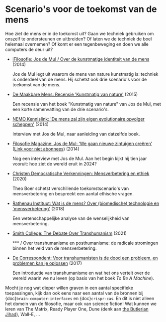 # Scenario's voor de toekomst van de mens

Hoe ziet de mens er in de toekomst uit? Gaan we techniek gebruiken om onszelf te ondersteunen en uitbreiden? Of laten we de techniek de boel helemaal overnemen? Of komt er een tegenbeweging en doen we alle computers de deur uit?

- [iFilosofie: Jos de Mul / Over de kunstmatige identiteit van de mens](https://www.ifilosofie.nl/jos-de-mul-over-de-kunstmatige-identiteit-van-de-mens/) (2014)

  Jos de Mul legt uit waarom de mens van nature kunstmatig is: techniek is onderdeel van de mens. Hij schetst ook drie scenario's voor de toekomst van de mens.

- [De Maakbare Mens: Recensie 'Kunstmatig van nature'](https://www.demaakbaremens.org/recensie-kunstmatig-van-nature/) (2015)

  Een recensie van het boek "Kunstmatig van nature" van Jos de Mul, met een korte samenvatting van de drie scenario's.

- [NEMO Kennislink: 'De mens zal zijn eigen evolutionaire opvolger scheppen'](https://www.nemokennislink.nl/publicaties/de-mens-zal-zijn-eigen-evolutionaire-opvolger-scheppen/) (2014)

  Interview met Jos de Mul, naar aanleiding van datzelfde boek.

- [Filosofie Magazine: Jos de Mul: ‘We gaan nieuwe zintuigen creëren’](https://www.filosofie.nl/jos-de-mul-we-gaan-nieuwe-zintuigen-creeren/) ([Link voor niet abonnees](https://archive.is/eEEen)) (2014)

  Nog een interview met Jos de Mul. Aan het begin kijkt hij tien jaar vooruit: hoe ziet de wereld eruit in 2024?

- [Christen Democratische Verkenningen: Mensverbetering en ethiek](https://www.tijdschriftcdv.nl/inhoud/tijdschrift_artikel/CD-2014-1-92/Mensverbetering-en-ethiek) (2020)

  Theo Boer schetst verschillende toekomstscenario's van mensverbetering en bespreekt een aantal ethische vragen.

- [Rathenau Instituut: Wat is de mens? Over (biomedische) technologie en 'mensverbetering'](https://www.rathenau.nl/nl/gezondheid/wat-de-mens-over-biomedische-technologie-en-mensverbetering) (2018)

  Een wetenschappelijke analyse van de wenselijkheid van mensverbetering.

- [Smith College: The Debate Over Transhumanism](https://www.smith.edu/news-events/news/debate-over-transhumanism) (2021)

  \*\*\* / Over transhumanisme en posthumanisme: de radicale stromingen binnen het veld van de mensverbetering.

- [De Correspondent: Voor transhumanisten is de dood een probleem, en problemen kan je oplossen](https://decorrespondent.nl/4897/voor-transhumanisten-is-de-dood-een-probleem-en-problemen-kan-je-oplossen/7d93caac-dd45-0657-3e2c-87c6a12e7102) (2017)

  Een introductie van transhumanisme en wat het ons vertelt over de wereld waarin we nu leven (op basis van het boek *To Be A Machine*).

Mocht je nog wat dieper willen graven in een aantal specifieke toepassingen, kijk dan ook eens naar een aantal van de bronnen bij {doc}`brain-computer-interfaces` en {doc}`crispr-cas`. En dit is niet alleen het domein van de filosofie, maar ook van science fiction! Wat kunnen we leren van The Matrix, Ready Player One, Dune (denk aan [the Butlerian Jihad](https://gamerant.com/dune-the-butlerian-jihad/)), Wall-E, ...

